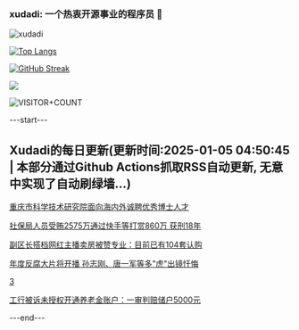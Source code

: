 ### xudadi: 一个热衷开源事业的程序员 👋

![xudadi](https://github-readme-stats-git-masterorgs-github-readme-stats-team.vercel.app/api?username=xudadi)

[![Top Langs](https://github-readme-stats.vercel.app/api/top-langs/?username=xudadi)](https://github.com/anuraghazra/github-readme-stats)

[![GitHub Streak](https://streak-stats.demolab.com?user=xudadi&locale=zh_Hans)](https://git.io/streak-stats)

![](https://raw.githubusercontent.com/xudadi/xudadi/main/assets/github-contribution-grid-snake.svg)

![VISITOR+COUNT](https://komarev.com/ghpvc/?username=xudadi&label=VISITOR+COUNT)


---start---

## Xudadi的每日更新(更新时间:2025-01-05 04:50:45 | 本部分通过Github Actions抓取RSS自动更新, 无意中实现了自动刷绿墙...)

[重庆市科学技术研究院面向海内外诚聘优秀博士人才](https://www.gongkaoleida.com/article/2254205)

[社保局人员受贿2575万通过快手等打赏860万 获刑18年](https://m.163.com/news/article/JL0C7SPU051492T3.html)

[副区长搭档网红主播卖房被赞专业：目前已有104套认购](https://m.163.com/news/article/JL0T396P0530JPVV.html)

[年度反腐大片将开播 孙志刚、唐一军等多"虎"出镜忏悔](https://m.163.com/news/article/JL24LK61051482MP.html)

[3](https://m.163.com/touch/news/sub/domestic)

[工行被诉未授权开通养老金账户：一审判赔储户5000元](https://m.163.com/news/article/JL0R22UP0514R9P4.html)

---end---
